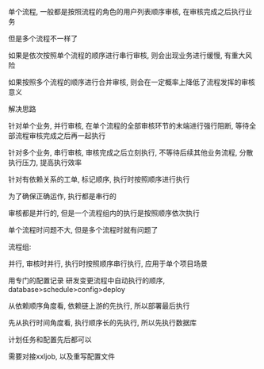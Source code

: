 单个流程, 一般都是按照流程的角色的用户列表顺序审核, 在审核完成之后执行业务

但是多个流程不一样了

如果是依次按照单个流程的顺序进行串行审核, 则会出现业务进行缓慢, 有重大风险

如果按照多个流程的顺序进行合并审核, 则会在一定概率上降低了流程发挥的审核意义




解决思路

针对单个业务, 并行审核, 在单个流程的全部审核环节的末端进行强行阻断, 等待全部流程审核完成之后再一起执行

针对多个业务, 串行审核, 审核完成之后立刻执行, 不等待后续其他业务流程, 分散执行压力, 提高执行效率


针对有依赖关系的工单, 标记顺序, 执行时按照顺序进行执行



为了确保正确运作, 执行都是串行的

审核都是并行的, 但是一个流程组内的执行是按照顺序依次执行





单个流程时问题不大, 但是多个流程时就有问题了

流程组:

并行, 审核时并行, 执行时按照顺序串行执行, 应用于单个项目场景





用专门的配置记录 研发变更流程中自动执行的顺序, database>schedule>config>deploy

从依赖顺序角度看, 依赖链上游的先执行, 所以部署最后执行

先从执行时间角度看, 执行顺序长的先执行, 所以先执行数据库

计划任务和配置先后都可以



需要对接xxljob, 以及重写配置文件

